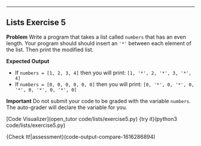 ----------

## Lists Exercise 5

**Problem**
Write a program that takes a list called `numbers` that has an even length. Your program should should insert an `'*'` between each element of the list. Then print the modified list.

**Expected Output**
* If `numbers = [1, 2, 3, 4]` then you will print:
`[1, '*', 2, '*', 3, '*', 4]`
* If `numbers = [0, 0, 0, 0, 0, 0]` then you will print:
`[0, '*', 0, '*', 0, '*', 0, '*', 0, '*', 0]`

**Important**
Do not submit your code to be graded with the variable `numbers`. The auto-grader will declare the variable for you.

[Code Visualizer](open_tutor code/lists/exercise5.py)
{try it}(python3 code/lists/exercise5.py)

{Check It!|assessment}(code-output-compare-1616286894)
